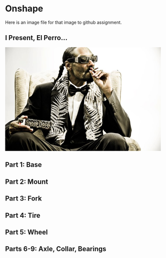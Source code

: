 # Onshape
Here is an image file for that image to github assignment.

## I Present, El Perro...
![El Perro](Images/Snoop_Dogg_by_Bob_Bekian.jpg)

## Part 1: Base

## Part 2: Mount

## Part 3: Fork

## Part 4: Tire

## Part 5: Wheel

## Parts 6-9: Axle, Collar, Bearings
